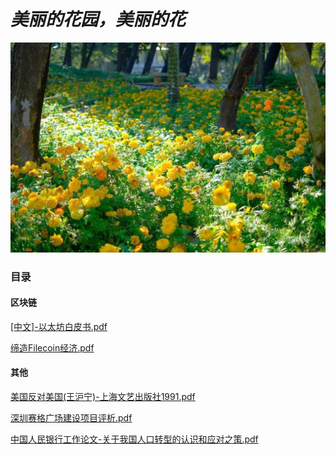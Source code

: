# *美丽的花园，美丽的花*

<img src="./res/images/4dae828a5c42472be38a1c77aaf74456.jpeg" alt="4dae828a5c42472be38a1c77aaf74456" />

### 目录

#### 区块链

[[中文]-以太坊白皮书.pdf][1]

[缔造Filecoin经济.pdf][2]

#### 其他

[美国反对美国(王沪宁)-上海文艺出版社1991.pdf][3]

[深圳赛格广场建设项目评析.pdf][4]

[中国人民银行工作论文-关于我国人口转型的认识和应对之策.pdf][5]






[1]: ./res/books/中文-以太坊白皮书.pdf	"[中文]-以太坊白皮书.pdf"
[2]: ./res/books/缔造Filecoin经济.pdf	"缔造Filecoin经济.pdf"
[3]: ./res/books/美国反对美国(王沪宁)-上海文艺出版社1991.pdf	"test2"
[4]: ./res/books/深圳赛格广场建设项目评析.pdf	"深圳赛格广场建设项目评析.pdf"
[5]: ./res/books/中国人民银行工作论文-关于我国人口转型的认识和应对之策.pdf	"中国人民银行工作论文-关于我国人口转型的认识和应对之策.pdf"






